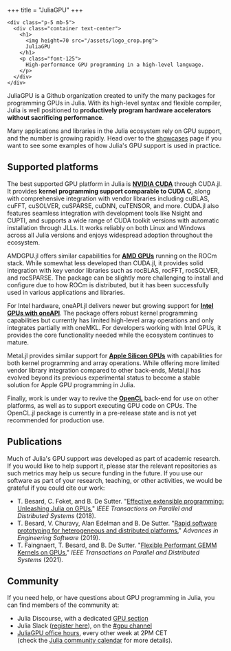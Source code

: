 +++
title = "JuliaGPU"
+++

~~~
<div class="p-5 mb-5">
  <div class="container text-center">
    <h1>
      <img height=70 src="/assets/logo_crop.png">
      JuliaGPU
    </h1>
    <p class="font-125">
      High-performance GPU programming in a high-level language.
    </p>
  </div>
</div>
~~~

JuliaGPU is a Github organization created to unify the many packages for
programming GPUs in Julia. With its high-level syntax and flexible compiler,
Julia is well positioned to **productively program hardware accelerators
without sacrificing performance**.

Many applications and libraries in the Julia ecosystem rely on GPU support, and
the number is growing rapidly. Head over to the [showcases](/showcases/) page
if you want to see some examples of how Julia's GPU support is used in practice.


## Supported platforms

The best supported GPU platform in Julia is [**NVIDIA CUDA**](/backends/cuda/)
through CUDA.jl. It provides **kernel programming support comparable to CUDA
C**, along with comprehensive integration with vendor libraries including
cuBLAS, cuFFT, cuSOLVER, cuSPARSE, cuDNN, cuTENSOR, and more. CUDA.jl also
features seamless integration with development tools like Nsight and CUPTI, and
supports a wide range of CUDA toolkit versions with automatic installation
through JLLs. It works reliably on both Linux and Windows across all Julia
versions and enjoys widespread adoption throughout the ecosystem.

AMDGPU.jl offers similar capabilities for [**AMD GPUs**](/backends/rocm/)
running on the ROCm stack. While somewhat less developed than CUDA.jl, it
provides solid integration with key vendor libraries such as rocBLAS, rocFFT,
rocSOLVER, and rocSPARSE. The package can be slightly more challenging to
install and configure due to how ROCm is distributed, but it has been
successfully used in various applications and libraries.

For Intel hardware, oneAPI.jl delivers newer but growing support for [**Intel
GPUs with oneAPI**](/backends/oneapi/). The package offers robust kernel
programming capabilities but currently has limited high-level array operations
and only integrates partially with oneMKL. For developers working with Intel
GPUs, it provides the core functionality needed while the ecosystem continues to
mature.

Metal.jl provides similar support for [**Apple Silicon GPUs**](/backends/metal/)
with capabilities for both kernel programming and array operations. While
offering more limited vendor library integration compared to other back-ends,
Metal.jl has evolved beyond its previous experimental status to become a stable
solution for Apple GPU programming in Julia.

Finally, work is under way to revive the [**OpenCL**](/backends/opencl/) back-end
for use on other platforms, as well as to support executing GPU code on CPUs.
The OpenCL.jl package is currently in a pre-release state and is not yet
recommended for production use.

## Publications

Much of Julia's GPU support was developed as part of academic research. If you would like
to help support it, please star the relevant repositories as such metrics may help us secure
funding in the future. If you use our software as part of your research, teaching, or other
activities, we would be grateful if you could cite our work:

- T. Besard, C. Foket, and B. De Sutter. "[Effective extensible programming:
  Unleashing Julia on
  GPUs.](https://ieeexplore.ieee.org/abstract/document/8471188)" *IEEE
  Transactions on Parallel and Distributed Systems* (2018).
- T. Besard, V. Churavy, Alan Edelman and B. De Sutter. "[Rapid software
  prototyping for heterogeneous and distributed
  platforms.](https://www.sciencedirect.com/science/article/pii/S0965997818310123)"
  *Advances in Engineering Software* (2019).
- T. Faingnaert, T. Besard, and B. De Sutter. "[Flexible Performant GEMM Kernels
  on GPUs.](https://ieeexplore.ieee.org/document/9655458)" *IEEE Transactions on
  Parallel and Distributed Systems* (2021).

## Community

If you need help, or have questions about GPU programming in Julia, you can find
members of the community at:

- Julia Discourse, with a dedicated [GPU
  section](https://discourse.julialang.org/c/domain/gpu/11)
- Julia Slack ([register here](https://slackinvite.julialang.org/)), on the
  [#gpu channel](https://julialang.slack.com/messages/C689Y34LE/)
- [JuliaGPU office hours](https://meet.google.com/hmv-zqvp-tbf), every other
  week at 2PM CET \
  (check the [Julia community calendar](https://julialang.org/community/#events)
  for more details).
